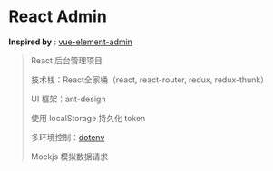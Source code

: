 # React Admin

**Inspired by** : [vue-element-admin](https://github.com/PanJiaChen/vue-element-admin)


> React 后台管理项目
> 
> 技术栈：React全家桶（react, react-router, redux, redux-thunk）
> 
> UI 框架：ant-design
> 
> 使用 localStorage 持久化 token
> 
> 多环境控制：[dotenv](http://github.com/motdotla/dotenv)
> 
> Mockjs 模拟数据请求
